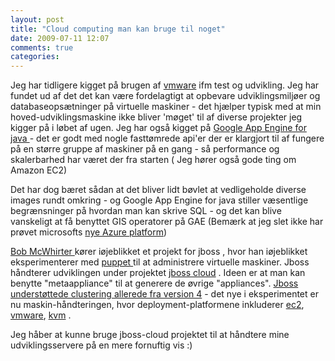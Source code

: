```yaml
---
layout: post
title: "Cloud computing man kan bruge til noget"
date: 2009-07-11 12:07
comments: true 
categories: 
---
```

Jeg har tidligere kigget på brugen af <a href="http://vmware.com">vmware</a> ifm test og udvikling. Jeg har fundet ud af det det kan være fordelagtigt at opbevare udviklingsmiljøer og databaseopsætninger på virtuelle maskiner - det hjælper typisk med at min hoved-udviklingsmaskine ikke bliver 'møget' til af diverse projekter jeg kigger på i løbet af ugen.  Jeg har også kigget på <a href="http://code.google.com/intl/da/appengine/docs/java/overview.htmlhttp://">Google App Engine for java </a>- det er godt med nogle fasttømrede api'er der er klargjort til af fungere på en større gruppe af maskiner på en gang - så performance og skalerbarhed har været der fra starten ( Jeg hører også gode ting om Amazon EC2)

Det har dog bæret sådan at det bliver lidt bøvlet at vedligeholde diverse images rundt omkring - og Google App Engine for java stiller væsentlige begrænsninger på hvordan man kan skrive SQL - og det kan blive vanskeligt at få benyttet GIS operatorer på GAE (Bemærk at jeg slet ikke har prøvet microsofts <a href="http://www.microsoft.com/azure/default.mspx">nye Azure platform</a>)

<a href="http://oddthesis.org">Bob McWhirter </a>kører iøjeblikket et projekt for jboss , hvor han iøjeblikket eksperimenterer med <a href="http://reductivelabs.com/trac/puppet">puppet </a> til at administrere virtuelle maskiner. Jboss håndterer udviklingen under projektet <a href="http://github.com/bobmcwhirter/jboss-cloud/tree/master">jboss cloud</a> . Ideen er at man kan benytte "metaappliance" til at generere de øvrige "appliances".  <a href="http://github.com/bobmcwhirter/jboss-cloud/tree/master">Jboss understøttede clustering allerede fra version 4</a> - det nye i eksperimentet er nu maskin-håndteringen, hvor deployment-platformene inkluderer <a href="http://aws.amazon.com/ec2/"> ec2</a>, <a href="http://www.vmware.com/products/server/">vmware</a>, <a href="http://www.linux-kvm.org/page/Main_Page">kvm</a> .

Jeg håber at kunne bruge jboss-cloud projektet til at håndtere mine udviklingsservere på en mere fornuftig vis :)